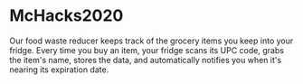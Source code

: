 # McHacks2020
Our food waste reducer keeps track of the grocery items you keep into your fridge. Every time you buy an item, your fridge scans its UPC code, grabs the item's name, stores the data, and automatically notifies you when it's nearing its expiration date.
